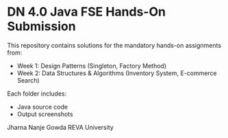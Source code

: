 # DN 4.0 Java FSE Hands-On Submission

This repository contains solutions for the mandatory hands-on assignments from:

- Week 1: Design Patterns (Singleton, Factory Method)
- Week 2: Data Structures & Algorithms (Inventory System, E-commerce Search)

Each folder includes:
- Java source code
- Output screenshots

Jharna Nanje Gowda
REVA University

